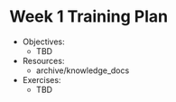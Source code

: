 # Week 1 Training Plan

- Objectives:
  - TBD
- Resources:
  - archive/knowledge_docs
- Exercises:
  - TBD
